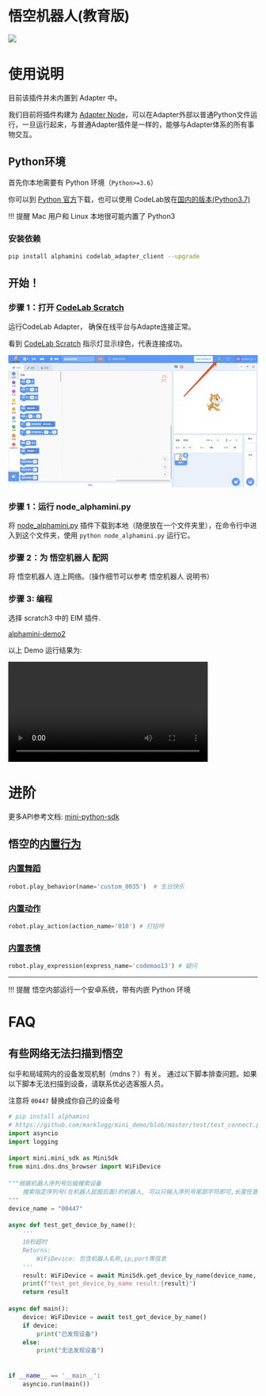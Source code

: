 # 悟空机器人(教育版)
![](https://assets-new.ubtrobot.com/pc/static/cn/images/alphamini_v2/banner.jpg)


# 使用说明
目前该插件并未内置到 Adapter 中。

我们目前将插件构建为 [Adapter Node](/dev_guide/Adapter-Node/)，可以在Adapter外部以普通Python文件运行，一旦运行起来，与普通Adapter插件是一样的，能够与Adapter体系的所有事物交互。

## Python环境
首先你本地需要有 Python 环境（`Python>=3.6`）

你可以到 [Python 官方](https://www.python.org/)下载，也可以使用 CodeLab放在[国内的版本(Python3.7)](https://www.codelab.club/blog/2020/08/20/tools#python)

!!! 提醒
    Mac 用户和 Linux 本地很可能内置了 Python3

### 安装依赖
```bash
pip install alphamini codelab_adapter_client --upgrade 
```

## 开始！


### 步骤 1：打开 [CodeLab Scratch](https://scratch-beta.codelab.club)
运行CodeLab Adapter， 确保在线平台与Adapte连接正常。

看到 [CodeLab Scratch](https://scratch-beta.codelab.club) 指示灯显示绿色，代表连接成功。

![](/img/v2/codelab-scratch3.png)

<!--
下载 [CodeLab Scratch Desktop(离线版)](https://www-old.codelab.club/blog/2020/08/20/tools/)，并运行它。

![](../img/scratch3-home.png)
-->
### 步骤 1：运行 node_alphamini.py

将  [node_alphamini.py](https://github.com/CodeLabClub/codelab_adapter_extensions/blob/master/nodes_v3/node_alphamini.py) 插件下载到本地（随便放在一个文件夹里），在命令行中进入到这个文件夹，使用 `python node_alphamini.py` 运行它。

### 步骤 2：为 悟空机器人 配网

将 悟空机器人 连上网络。（操作细节可以参考 悟空机器人 说明书）


### 步骤 3: 编程

选择 scratch3 中的 EIM 插件.

[alphamini-demo2](https://scratch-beta.codelab.club/?sb3url=https://adapter.codelab.club/sb3/alphamini-demo2.sb3)

以上 Demo 运行结果为: 

<video width=80% src="/video/1600057226116780.mp4#t=0.001" controls="controls"></video>

<!--<img width="600px" src="/img/scratch3_tello.png"/>-->

<!--
以下是一个简单 demo: 

![](/img/d5f48154f5c40003eeb416137b1055ad.png)


[tello3-demo](https://scratch-beta.codelab.club/?sb3url=https://adapter.codelab.club/sb3/tello3-demo.sb3)
-->

<!--![](/img/870f31bff87dc33c9640280c786ca483.png)-->

<!--<img width="600px" src="/img/46f87c6602288de4df896243fc87a3dc.png"/>-->


# 进阶

更多API参考文档: [mini-python-sdk](https://web.ubtrobot.com/mini-python-sdk/guide.html)




## 悟空的[内置行为](https://web.ubtrobot.com/mini-python-sdk/additional.html)

### [内置舞蹈](https://web.ubtrobot.com/mini-python-sdk/additional.html#id2)
```python
robot.play_behavior(name='custom_0035')  # 生日快乐
```

### [内置动作](https://web.ubtrobot.com/mini-python-sdk/additional.html#id3)
```python
robot.play_action(action_name='010') # 打招呼
```

### [内置表情](https://web.ubtrobot.com/mini-python-sdk/additional.html#id4)
```python
robot.play_expression(express_name='codemao13') # 疑问
```

---

!!! 提醒
    悟空内部运行一个安卓系统，带有内嵌 Python 环境


# FAQ
## 有些网络无法扫描到悟空
似乎和局域网内的设备发现机制（mdns？）有关。 通过以下脚本排查问题。如果以下脚本无法扫描到设备，请联系优必选客服人员。

注意将 `00447` 替换成你自己的设备号

```python
# pip install alphamini
# https://github.com/marklogg/mini_demo/blob/master/test/test_connect.py
import asyncio
import logging

import mini.mini_sdk as MiniSdk
from mini.dns.dns_browser import WiFiDevice

"""根据机器人序列号后缀搜索设备
    搜索指定序列号(在机器人屁股后面)的机器人, 可以只输入序列号尾部字符即可,长度任意, 建议5个字符以上可以准确匹配
"""
device_name = "00447"

async def test_get_device_by_name():
    '''
    10秒超时
    Returns:
        WiFiDevice: 包含机器人名称,ip,port等信息
    '''
    result: WiFiDevice = await MiniSdk.get_device_by_name(device_name, 10)
    print(f"test_get_device_by_name result:{result}")
    return result

async def main():
    device: WiFiDevice = await test_get_device_by_name()
    if device:
        print("已发现设备")
    else:
        print("无法发现设备")


if __name__ == '__main__':
    asyncio.run(main())
```